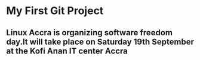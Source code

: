 # My First Git Project

## Linux Accra is organizing software freedom day.It will take place on Saturday 19th September at the Kofi Anan IT center Accra
